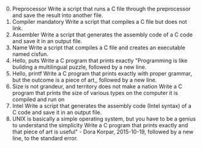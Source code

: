 0. Preprocessor
Write a script that runs a C file through the preprocessor and save the result into another file.
1. Compiler
mandatory
Write a script that compiles a C file but does not link.
2. Assembler
Write a script that generates the assembly code of a C code and save it in an output file.
3. Name
Write a script that compiles a C file and creates an executable named cisfun.
4. Hello, puts
Write a C program that prints exactly "Programming is like building a multilingual puzzle, followed by a new line.
5. Hello, printf
Write a C program that prints exactly with proper grammar, but the outcome is a piece of art,, followed by a new line.
6. Size is not grandeur, and territory does not make a nation
Write a C program that prints the size of various types on the computer it is compiled and run on
7. Intel
Write a script that generates the assembly code (Intel syntax) of a C code and save it in an output file.
8. UNIX is basically a simple operating system, but you have to be a genius to understand the simplicity
Write a C program that prints exactly and that piece of art is useful" - Dora Korpar, 2015-10-19, followed by a new line, to the standard error.
